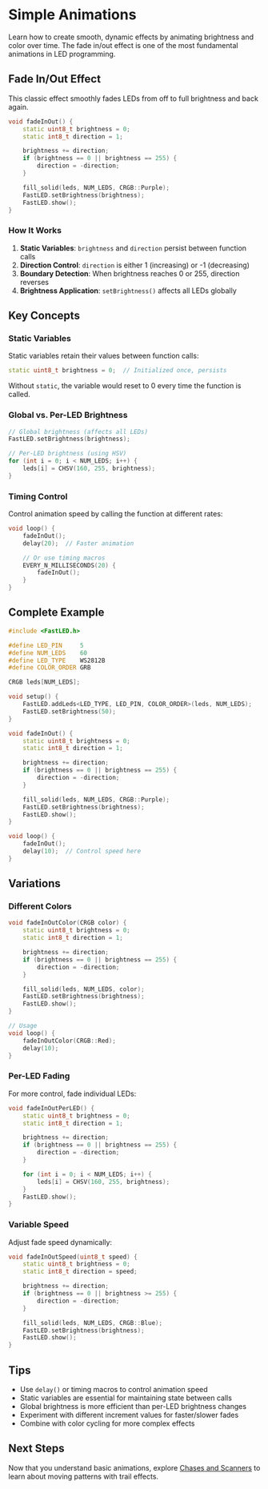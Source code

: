# Simple Animations

Learn how to create smooth, dynamic effects by animating brightness and color over time. The fade in/out effect is one of the most fundamental animations in LED programming.

## Fade In/Out Effect

This classic effect smoothly fades LEDs from off to full brightness and back again.

```cpp
void fadeInOut() {
    static uint8_t brightness = 0;
    static int8_t direction = 1;

    brightness += direction;
    if (brightness == 0 || brightness == 255) {
        direction = -direction;
    }

    fill_solid(leds, NUM_LEDS, CRGB::Purple);
    FastLED.setBrightness(brightness);
    FastLED.show();
}
```

### How It Works

1. **Static Variables**: `brightness` and `direction` persist between function calls
2. **Direction Control**: `direction` is either 1 (increasing) or -1 (decreasing)
3. **Boundary Detection**: When brightness reaches 0 or 255, direction reverses
4. **Brightness Application**: `setBrightness()` affects all LEDs globally

## Key Concepts

### Static Variables

Static variables retain their values between function calls:

```cpp
static uint8_t brightness = 0;  // Initialized once, persists
```

Without `static`, the variable would reset to 0 every time the function is called.

### Global vs. Per-LED Brightness

```cpp
// Global brightness (affects all LEDs)
FastLED.setBrightness(brightness);

// Per-LED brightness (using HSV)
for (int i = 0; i < NUM_LEDS; i++) {
    leds[i] = CHSV(160, 255, brightness);
}
```

### Timing Control

Control animation speed by calling the function at different rates:

```cpp
void loop() {
    fadeInOut();
    delay(20);  // Faster animation

    // Or use timing macros
    EVERY_N_MILLISECONDS(20) {
        fadeInOut();
    }
}
```

## Complete Example

```cpp
#include <FastLED.h>

#define LED_PIN     5
#define NUM_LEDS    60
#define LED_TYPE    WS2812B
#define COLOR_ORDER GRB

CRGB leds[NUM_LEDS];

void setup() {
    FastLED.addLeds<LED_TYPE, LED_PIN, COLOR_ORDER>(leds, NUM_LEDS);
    FastLED.setBrightness(50);
}

void fadeInOut() {
    static uint8_t brightness = 0;
    static int8_t direction = 1;

    brightness += direction;
    if (brightness == 0 || brightness == 255) {
        direction = -direction;
    }

    fill_solid(leds, NUM_LEDS, CRGB::Purple);
    FastLED.setBrightness(brightness);
    FastLED.show();
}

void loop() {
    fadeInOut();
    delay(10);  // Control speed here
}
```

## Variations

### Different Colors

```cpp
void fadeInOutColor(CRGB color) {
    static uint8_t brightness = 0;
    static int8_t direction = 1;

    brightness += direction;
    if (brightness == 0 || brightness == 255) {
        direction = -direction;
    }

    fill_solid(leds, NUM_LEDS, color);
    FastLED.setBrightness(brightness);
    FastLED.show();
}

// Usage
void loop() {
    fadeInOutColor(CRGB::Red);
    delay(10);
}
```

### Per-LED Fading

For more control, fade individual LEDs:

```cpp
void fadeInOutPerLED() {
    static uint8_t brightness = 0;
    static int8_t direction = 1;

    brightness += direction;
    if (brightness == 0 || brightness == 255) {
        direction = -direction;
    }

    for (int i = 0; i < NUM_LEDS; i++) {
        leds[i] = CHSV(160, 255, brightness);
    }
    FastLED.show();
}
```

### Variable Speed

Adjust fade speed dynamically:

```cpp
void fadeInOutSpeed(uint8_t speed) {
    static uint8_t brightness = 0;
    static int8_t direction = speed;

    brightness += direction;
    if (brightness == 0 || brightness >= 255) {
        direction = -direction;
    }

    fill_solid(leds, NUM_LEDS, CRGB::Blue);
    FastLED.setBrightness(brightness);
    FastLED.show();
}
```

## Tips

- Use `delay()` or timing macros to control animation speed
- Static variables are essential for maintaining state between calls
- Global brightness is more efficient than per-LED brightness changes
- Experiment with different increment values for faster/slower fades
- Combine with color cycling for more complex effects

## Next Steps

Now that you understand basic animations, explore [Chases and Scanners](chases.md) to learn about moving patterns with trail effects.
